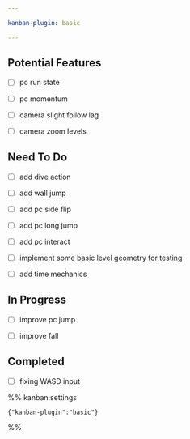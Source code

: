 ```yaml
---

kanban-plugin: basic

---
```


## Potential Features

- [ ] pc run state
- [ ] pc momentum
- [ ] camera slight follow lag
- [ ] camera zoom levels


## Need To Do

- [ ] add dive action
- [ ] add wall jump
- [ ] add pc side flip
- [ ] add pc long jump
- [ ] add pc interact
- [ ] implement some basic level geometry for testing
- [ ] add time mechanics


## In Progress

- [ ] improve pc jump
- [ ] improve fall


## Completed

- [ ] fixing WASD input




%% kanban:settings
```
{"kanban-plugin":"basic"}
```
%%